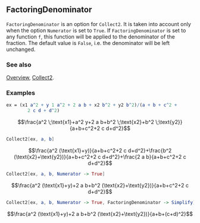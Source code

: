 ## FactoringDenominator

`FactoringDenominator` is an option for `Collect2`. It is taken into account only when the option `Numerator` is set to `True`. If `FactoringDenominator` is set to any function `f`, this function will be applied to the denominator of the fraction. The default value is `False`, i.e. the denominator will be left unchanged.

### See also

[Overview](Extra/FeynCalc.md), [Collect2](Collect2.md).

### Examples

```mathematica
ex = (x1 a^2 + y 1 a^2 + 2 a b + x2 b^2 + y2 b^2)/(a + b + c^2 + 
    	2 c d + d^2)
```

$$\frac{a^2 \;\text{x1}+a^2 y+2 a b+b^2 \;\text{x2}+b^2 \;\text{y2}}{a+b+c^2+2 c d+d^2}$$

```mathematica
Collect2[ex, a, b]
```

$$\frac{a^2 (\text{x1}+y)}{a+b+c^2+2 c d+d^2}+\frac{b^2 (\text{x2}+\text{y2})}{a+b+c^2+2 c d+d^2}+\frac{2 a b}{a+b+c^2+2 c d+d^2}$$

```mathematica
Collect2[ex, a, b, Numerator -> True]
```

$$\frac{a^2 (\text{x1}+y)+2 a b+b^2 (\text{x2}+\text{y2})}{a+b+c^2+2 c d+d^2}$$

```mathematica
Collect2[ex, a, b, Numerator -> True, FactoringDenominator -> Simplify]
```

$$\frac{a^2 (\text{x1}+y)+2 a b+b^2 (\text{x2}+\text{y2})}{a+b+(c+d)^2}$$